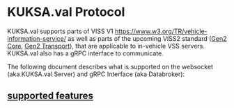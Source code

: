 # KUKSA.val Protocol
KUKSA.val supports parts of VISS V1 https://www.w3.org/TR/vehicle-information-service/ as well as parts of the upcoming VISS2 standard ([Gen2 Core](https://raw.githack.com/w3c/automotive/gh-pages/spec/VISSv2_Core.html), [Gen2 Transport](https://raw.githack.com/w3c/automotive/gh-pages/spec/VISSv2_Transport.html)), that are applicable to in-vehicle VSS servers.
KUKSA.val also has a gRPC interface to communicate.

The following document describes what is supported on the websocket (aka KUKSA.val Server) and gRPC Interface (aka Databroker):


## [supported features](support.md)